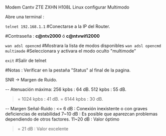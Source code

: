 Modem Cantv ZTE ZXHN H108L
Linux configurar Multimodo

Abre una terminal :

`telnet 192.168.1.1` #Conectarse a la IP del Router.

#Contraseña : 
**c@ntv2000** ó **c@ntvwifi2000**

`wan adsl opencmd` #Mostrara la lista de modos disponibles
`wan adsl opencmd multimode` #Seleccionara y activara el modo oculto "multimode"

`exit` #Salir de telnet

#Notas : Verificar en la pestaña "Status" al final de la pagina.

SNR -> Margen de Ruido.

-- Atenuación máxima:
    256 kpbs : 64 dB.
    512 kpbs : 55 dB.
>= 1024 kpbs : 41 dB.
>= 6144 kpbs : 30 dB.

-- Margen Señal-Ruido :
<=     6 dB : Conexión inexistente o con graves deficiencias de estabilidad
    7~10 dB : Es posible que aparezcan problemas dependiendo de otros factores.
   11~20 dB : Valor óptimo
>=    21 dB : Valor excelente
